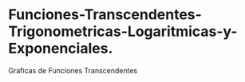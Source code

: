 # Funciones-Transcendentes-Trigonometricas-Logaritmicas-y-Exponenciales.
Graficas de Funciones Transcendentes

